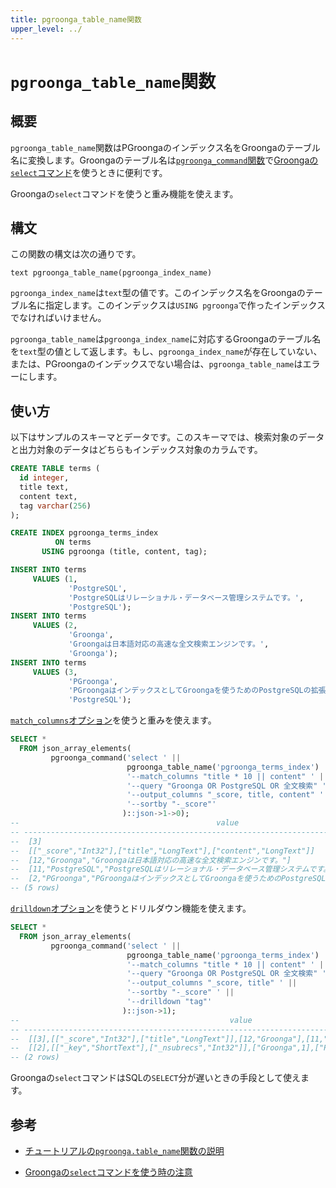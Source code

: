 ```yaml
---
title: pgroonga_table_name関数
upper_level: ../
---
```


# `pgroonga_table_name`関数

## 概要

`pgroonga_table_name`関数はPGroongaのインデックス名をGroongaのテーブル名に変換します。Groongaのテーブル名は[`pgroonga_command`関数][command]で[Groongaの`select`コマンド][groonga-select]を使うときに便利です。

Groongaの`select`コマンドを使うと重み機能を使えます。

## 構文

この関数の構文は次の通りです。

```text
text pgroonga_table_name(pgroonga_index_name)
```

`pgroonga_index_name`は`text`型の値です。このインデックス名をGroongaのテーブル名に指定します。このインデックスは`USING pgroonga`で作ったインデックスでなければいけません。

`pgroonga_table_name`は`pgroonga_index_name`に対応するGroongaのテーブル名を`text`型の値として返します。もし、`pgroonga_index_name`が存在していない、または、PGroongaのインデックスでない場合は、`pgroonga_table_name`はエラーにします。

## 使い方

以下はサンプルのスキーマとデータです。このスキーマでは、検索対象のデータと出力対象のデータはどちらもインデックス対象のカラムです。

```sql
CREATE TABLE terms (
  id integer,
  title text,
  content text,
  tag varchar(256)
);

CREATE INDEX pgroonga_terms_index
          ON terms
       USING pgroonga (title, content, tag);

INSERT INTO terms
     VALUES (1,
             'PostgreSQL',
             'PostgreSQLはリレーショナル・データベース管理システムです。',
             'PostgreSQL');
INSERT INTO terms
     VALUES (2,
             'Groonga',
             'Groongaは日本語対応の高速な全文検索エンジンです。',
             'Groonga');
INSERT INTO terms
     VALUES (3,
             'PGroonga',
             'PGroongaはインデックスとしてGroongaを使うためのPostgreSQLの拡張機能です。',
             'PostgreSQL');
```

[`match_columns`オプション](http://groonga.org/ja/docs/reference/commands/select.html#select-match-columns)を使うと重みを使えます。

```sql
SELECT *
  FROM json_array_elements(
         pgroonga_command('select ' ||
                          pgroonga_table_name('pgroonga_terms_index') || ' ' ||
                          '--match_columns "title * 10 || content" ' ||
                          '--query "Groonga OR PostgreSQL OR 全文検索" ' ||
                          '--output_columns "_score, title, content" ' ||
                          '--sortby "-_score"'
                         )::json->1->0);
--                                            value                                            
-- --------------------------------------------------------------------------------------------
--  [3]
--  [["_score","Int32"],["title","LongText"],["content","LongText"]]
--  [12,"Groonga","Groongaは日本語対応の高速な全文検索エンジンです。"]
--  [11,"PostgreSQL","PostgreSQLはリレーショナル・データベース管理システムです。"]
--  [2,"PGroonga","PGroongaはインデックスとしてGroongaを使うためのPostgreSQLの拡張機能です。"]
-- (5 rows)
```

[`drilldown`オプション](http://groonga.org/ja/docs/reference/commands/select.html#select-drilldown)を使うとドリルダウン機能を使えます。

```sql
SELECT *
  FROM json_array_elements(
         pgroonga_command('select ' ||
                          pgroonga_table_name('pgroonga_terms_index') || ' ' ||
                          '--match_columns "title * 10 || content" ' ||
                          '--query "Groonga OR PostgreSQL OR 全文検索" ' ||
                          '--output_columns "_score, title" ' ||
                          '--sortby "-_score" ' ||
                          '--drilldown "tag"'
                         )::json->1);
--                                               value                                              
-- -------------------------------------------------------------------------------------------------
--  [[3],[["_score","Int32"],["title","LongText"]],[12,"Groonga"],[11,"PostgreSQL"],[2,"PGroonga"]]
--  [[2],[["_key","ShortText"],["_nsubrecs","Int32"]],["Groonga",1],["PostgreSQL",2]]
-- (2 rows)
```

Groongaの`select`コマンドはSQLの`SELECT`分が遅いときの手段として使えます。

## 参考

  * [チュートリアルの`pgroonga.table_name`関数の説明][tutorial-pgroonga-table-name]

  * [Groongaの`select`コマンドを使う時の注意][command-attention]

[groonga-select]:https://groonga.org/ja/docs/reference/commands/select.html

[command]:pgroonga-command.html

[tutorial-pgroonga-table-name]:../../tutorial/#pgroonga-table-name

[command-attention]:pgroonga-command.html#attention
